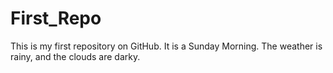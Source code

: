 # First_Repo
This is my first repository on GitHub.
It is a Sunday Morning. The weather is rainy, and the clouds are darky.

